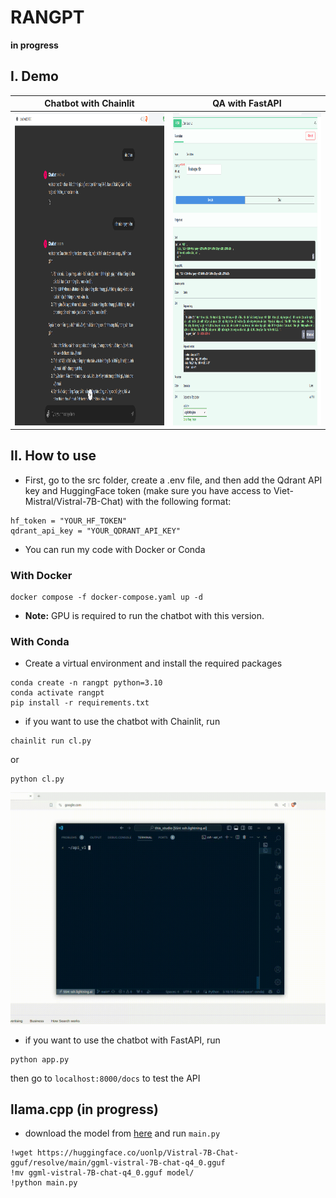 # RANGPT
**in progress**
## I. Demo

|Chatbot with Chainlit       | QA with FastAPI                         |
|----------------------------|----------------------------|
| [<img src="assets/images/cl_demo_img.png" width="700" height="500"/>](image.png) | [<img src="assets/images/fastapi_demo_img.png" width="700" height="500"/>](image.png) |

## II. How to use 
- First, go to the src folder, create a .env file, and then add the Qdrant API key and HuggingFace token (make sure you have access to Viet-Mistral/Vistral-7B-Chat) with the following format:
```
hf_token = "YOUR_HF_TOKEN"
qdrant_api_key = "YOUR_QDRANT_API_KEY"
```
- You can run my code with Docker or Conda

### With Docker
```
docker compose -f docker-compose.yaml up -d

```
- **Note:** GPU is required to run the chatbot with this version.

### With Conda

- Create a virtual environment and install the required packages
```
conda create -n rangpt python=3.10
conda activate rangpt
pip install -r requirements.txt
```

- if you want to use the chatbot with Chainlit, run
```
chainlit run cl.py
```
or 
```
python cl.py
```
![quick_tutorial](assets/gif/demo_cl.gif)
- if you want to use the chatbot with FastAPI, run
```
python app.py
```
then go to `localhost:8000/docs` to test the API


## llama.cpp (in progress)
- download the model from [here](https://huggingface.co/uonlp/Vistral-7B-Chat-gguf/tree/main) and run `main.py`
```
!wget https://huggingface.co/uonlp/Vistral-7B-Chat-gguf/resolve/main/ggml-vistral-7B-chat-q4_0.gguf
!mv ggml-vistral-7B-chat-q4_0.gguf model/
!python main.py
```

